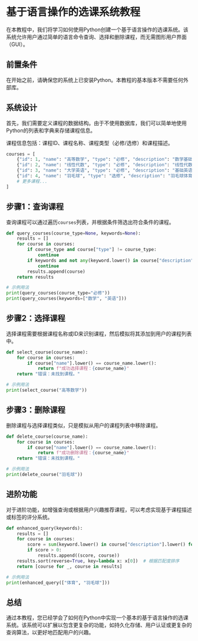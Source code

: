 # 基于语言操作的选课系统教程

在本教程中，我们将学习如何使用Python创建一个基于语言操作的选课系统。该系统允许用户通过简单的语言命令查询、选择和删除课程，而无需图形用户界面（GUI）。

## 前置条件

在开始之前，请确保您的系统上已安装Python。本教程的基本版本不需要任何外部库。

## 系统设计

首先，我们需要定义课程的数据结构。由于不使用数据库，我们可以简单地使用Python的列表和字典来存储课程信息。

课程信息包括：课程ID、课程名称、课程类型（必修/选修）和课程描述。

```python
courses = [
    {"id": 1, "name": "高等数学", "type": "必修", "description": "数学基础课程。"},
    {"id": 2, "name": "线性代数", "type": "必修", "description": "线性代数基础课程。"},
    {"id": 3, "name": "大学英语", "type": "必修", "description": "基础英语课程。"},
    {"id": 4, "name": "羽毛球", "type": "选修", "description": "羽毛球体育课程。"},
    # 更多课程...
]
```

## 步骤1：查询课程

查询课程可以通过遍历`courses`列表，并根据条件筛选出符合条件的课程。

```python
def query_courses(course_type=None, keywords=None):
    results = []
    for course in courses:
        if course_type and course["type"] != course_type:
            continue
        if keywords and not any(keyword.lower() in course["description"].lower() for keyword in keywords):
            continue
        results.append(course)
    return results

# 示例用法
print(query_courses(course_type="必修"))
print(query_courses(keywords=["数学", "英语"]))
```

## 步骤2：选择课程

选择课程需要根据课程名称或ID来识别课程，然后模拟将其添加到用户的课程列表中。

```python
def select_course(course_name):
    for course in courses:
        if course["name"].lower() == course_name.lower():
            return f"成功选择课程：{course_name}"
    return "错误：未找到课程。"

# 示例用法
print(select_course("高等数学"))
```

## 步骤3：删除课程

删除课程与选择课程类似，只是模拟从用户的课程列表中移除课程。

```python
def delete_course(course_name):
    for course in courses:
        if course["name"].lower() == course_name.lower():
            return f"成功删除课程：{course_name}"
    return "错误：未找到课程。"

# 示例用法
print(delete_course("羽毛球"))
```

## 进阶功能

对于进阶功能，如增强查询或根据用户兴趣推荐课程，可以考虑实现基于课程描述或标签的评分系统。

```python
def enhanced_query(keywords):
    results = []
    for course in courses:
        score = sum(keyword.lower() in course["description"].lower() for keyword in keywords)
        if score > 0:
            results.append((score, course))
    results.sort(reverse=True, key=lambda x: x[0])  # 根据匹配度排序
    return [course for _, course in results]

# 示例用法
print(enhanced_query(["体育", "羽毛球"]))
```

## 总结

通过本教程，您已经学会了如何在Python中实现一个基本的基于语言操作的选课系统。该系统可以扩展以包含更复杂的功能，如持久化存储、用户认证或更复杂的查询算法，以更好地匹配用户的兴趣。